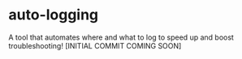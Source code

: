 # auto-logging
A tool that automates where and what to log to speed up and boost troubleshooting! [INITIAL COMMIT COMING SOON]

